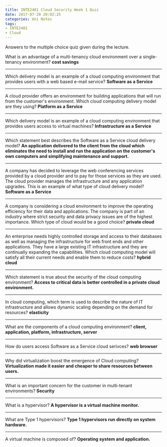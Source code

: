 ```yaml
---
title: INTE2401 Cloud Security Week 1 Quiz
date: 2017-07-20 20:02:25
categories: Uni Notes
tags:
- INTE2401
- Cloud
---
```


Answers to the multiple choice quiz given during the lecture.

<!--more-->

<!-- What is one benefit of a cloud computing environment?
  **???**

--- -->

What is an advantage of a multi-tenancy cloud environment over a single-tenancy environment?
  **cost savings**

---

Which delivery model is an example of a cloud computing environment that provides users with a web based e-mail service?
  **Software as a Service**

---

A cloud provider offers an environment for building applications that will run from the customer's environment. Which cloud computing delivery model are they using?
  **Platform as a Service**

---

Which delivery model is an example of a cloud computing environment that provides users access to virtual machines?
  **Infrastructure as a Service**

---

<!-- How can a company leverage the Platform as Service cloud computing delivery model?
  **???**

--- -->

Which statement best describes the Software as a Service cloud delivery model?
  **An application delivered to the client from the cloud which eliminates the need to install and run the application on the customer's own computers and simplifying maintenance and support.**

---

A company has decided to leverage the web conferencing services provided by a cloud provider and to pay for those services as they are used. The cloud provider manages the infrastructure and any application upgrades. This is an example of what type of cloud delivery model?
  **Software as a Service**

---

A company is considering a cloud environment to improve the operating efficiency for their data and applications. The company is part of an industry where strict security and data privacy issues are of the highest importance. Which type of cloud would be a good choice?
  **private cloud**

---

An enterprise needs highly controlled storage and access to their databases as well as managing the infrastructure for web front ends and other applications. They have a large existing IT infrastructure and they are continually expanding the capabilities. Which cloud computing model will satisfy all their current needs and enable them to reduce costs?
  **hybrid cloud**

---

Which statement is true about the security of the cloud computing environment?
  **Access to critical data is better controlled in a private cloud environment.**

---

In cloud computing, which term is used to describe the nature of IT infrastructure and allows dynamic scaling depending on the demand for resources?
  **elasticity**

---

What are the components of a cloud computing environment?
  **client, application, platform, infrastructure, server**

---

How do users access Software as a Service cloud serivces?
  **web browser**

---

<!-- A company currently experiences 7 to 10 percent utilization of its development and test computing resources. The company would like to consolidate to reduce the number of total resources in their data center and decrease energy costs. Which feature of cloud computing allows resource consolidation?
  **???**

--- -->

Why did virtualization boost the emergence of Cloud computing?
  **Virtualization made it easier and cheaper to share resources between users.**

---

What is an important concern for the customer in multi-tenant environments?
  **Security**

---

What is a hypervisor?
  **A hypervisor is a virtual machine monitor.**

---

What are Type 1 hypervisors?
  **Type 1 hypervisors run directly on system hardware.**

---

A virtual machine is composed of?
  **Operating system and application.**
